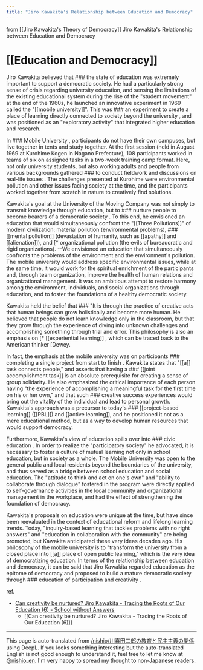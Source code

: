 ```yaml
---
title: "Jiro Kawakita's Relationship between Education and Democracy"
---
```


from  [[Jiro Kawakita's Theory of Democracy]]
Jiro Kawakita's Relationship between Education and Democracy
# [[Education and Democracy]]
Jiro Kawakita believed that ### the state of education
 was extremely important to support a democratic society. He had a particularly strong sense of crisis regarding university education, and sensing the limitations of the existing educational system during the rise of the "student movement" at the end of the 1960s, he launched an innovative experiment in 1969 called the "[[mobile university]]". This was ### an experiment to create a place of learning directly connected to society beyond the university
, and was positioned as an "exploratory activity" that integrated higher education and research.

In ### Mobile University
, participants do not have their own campuses, but live together in tents and study together. At the first session (held in August 1969 at Kurohime Kogen in Nagano Prefecture), 108 participants worked in teams of six on assigned tasks in a two-week training camp format. Here, not only university students, but also working adults and people from various backgrounds gathered ### to conduct fieldwork and discussions on real-life issues
. The challenges presented at Kurohime were environmental pollution and other issues facing society at the time, and the participants worked together from scratch in nature to creatively find solutions.

Kawakita's goal at the University of the Moving Company was not simply to transmit knowledge through education, but to ### nurture people to become bearers of a democratic society
. To this end, he envisioned an education that would simultaneously confront the "[[Three Pollutions]]" of modern civilization: material pollution (environmental problems), ### [[mental pollution]] (devastation of humanity, such as [[apathy]] and [[alienation]]), and [* organizational pollution
 (the evils of bureaucratic and rigid organizations). --We envisioned an education that simultaneously confronts the problems of the environment and the environment's pollution. The mobile university would address specific environmental issues, while at the same time, it would work for the spiritual enrichment of the participants and, through team organization, improve the health of human relations and organizational management. It was an ambitious attempt to restore harmony among the environment, individuals, and social organizations through education, and to foster the foundations of a healthy democratic society.

Kawakita held the belief that ### "It is through the practice of creative acts that human beings can grow holistically and become more human. He believed that people do not learn knowledge only in the classroom, but that they grow through the experience of diving into unknown challenges and accomplishing something through trial and error. This philosophy is also an emphasis on [* [[experiential learning]]
, which can be traced back to the American thinker [Dewey.

In fact, the emphasis at the mobile university was on participants ### completing a single project from start to finish
. Kawakita states that "[[a]] task connects people," and asserts that having a ### [[joint accomplishment task]]
 is an absolute prerequisite for creating a sense of group solidarity. He also emphasized the critical importance of each person having "the experience of accomplishing a meaningful task for the first time on his or her own," and that such ### creative success experiences
 would bring out the vitality of the individual and lead to personal growth. Kawakita's approach was a precursor to today's ### [[project-based learning]]
 ([[PBL]]) and [[active learning]], and he positioned it not as a mere educational method, but as a way to develop human resources that would support democracy.

Furthermore, Kawakita's view of education spills over into ### civic education
. In order to realize the "participatory society" he advocated, it is necessary to foster a culture of mutual learning not only in school education, but in society as a whole. The Mobile University was open to the general public and local residents beyond the boundaries of the university, and thus served as a bridge between school education and social education. The "attitude to think and act on one's own" and "ability to collaborate through dialogue" fostered in the program were directly applied to self-governance activities in the local community and organizational management in the workplace, and had the effect of strengthening the foundation of democracy.

Kawakita's proposals on education were unique at the time, but have since been reevaluated in the context of educational reform and lifelong learning trends. Today, "inquiry-based learning that tackles problems with no right answers" and "education in collaboration with the community" are being promoted, but Kawakita anticipated these very ideas decades ago. His philosophy of the mobile university is to "transform the university from a closed place into [[a]] place of open public learning," which is the very idea of democratizing education. In terms of the relationship between education and democracy, it can be said that Jiro Kawakita regarded education as the epitome of democracy and proposed to build a mature democratic society through ### education of participation and creativity
.

ref.
- [Can creativity be nurtured? Jiro Kawakita - Tracing the Roots of Our Education (6) - School without Answers](https://kotaenonai.org/blog/satolog/8697/)
    - [[Can creativity be nurtured? Jiro Kawakita - Tracing the Roots of Our Education (6)]]

---
This page is auto-translated from [/nishio/川喜田二郎の教育と民主主義の関係](https://scrapbox.io/nishio/川喜田二郎の教育と民主主義の関係) using DeepL. If you looks something interesting but the auto-translated English is not good enough to understand it, feel free to let me know at [@nishio_en](https://twitter.com/nishio_en). I'm very happy to spread my thought to non-Japanese readers.